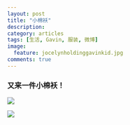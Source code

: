 ```yaml
---
layout: post
title: "小棉袄"
description: 
category: articles
tags: [生活, Gavin, 服装, 微博]
image:
  feature: jocelynholdinggavinkid.jpg
comments: true
---
```


### 又来一件小棉袄！ ###

![](http://i.imgur.com/qR5acqo.jpg)

![](http://i.imgur.com/zeNyB3n.jpg)